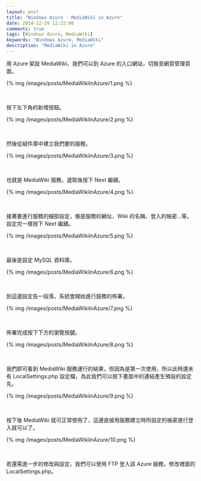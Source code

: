 ```yaml
---
layout: post
title: "Windows Azure - MediaWiki in Azure"
date: 2014-12-29 12:22:00
comments: true
tags: [Windows Azure, MediaWiki]
keywords: "Windows Azure, MediaWiki"
description: "MediaWiki in Azure"
---
```


用 Azure 架設 MediaWiki，我們可以到 Azure 的入口網站，切換至網頁管理頁面。  

<!-- More -->

{% img /images/posts/MediaWikiInAzure/1.png %}

<br/>


按下左下角的新增按鈕。  

{% img /images/posts/MediaWikiInAzure/2.png %}

<br/>


然後從組件庫中建立我們要的服務。  

{% img /images/posts/MediaWikiInAzure/3.png %}

<br/>


也就是 MediaWiki 服務，選取後按下 Next 繼續。  

{% img /images/posts/MediaWikiInAzure/4.png %}

<br/>


接著要進行服務的細部設定，像是服務的網址、Wiki 的名稱、登入的帳密...等。設定完一樣按下 Next 繼續。    

{% img /images/posts/MediaWikiInAzure/5.png %}

<br/>


最後是設定 MySQL 資料庫。  

{% img /images/posts/MediaWikiInAzure/6.png %}

<br/>


到這邊設定告一段落，系統會開始進行服務的佈署。  

{% img /images/posts/MediaWikiInAzure/7.png %}

<br/>


佈署完成按下下方的瀏覽按鍵。  

{% img /images/posts/MediaWikiInAzure/8.png %}

<br/>


我們即可看到 MediaWiki 服務運行的結果，但因為是第一次使用，所以此時還未有 LocalSettings.php 設定檔，為此我們可以按下畫面中的連結產生預設的設定先。  

{% img /images/posts/MediaWikiInAzure/9.png %}

<br/>


按下後 MediaWiki 就可正常使用了，這邊直接用服務建立時所設定的帳密進行登入就可以了。  

{% img /images/posts/MediaWikiInAzure/10.png %}

<br/>


若還需進一步的修改與設定，我們可以使用 FTP 登入該 Azure 服務，修改裡面的 LocalSettings.php。  
